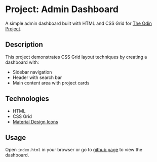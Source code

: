 # Project: Admin Dashboard

A simple admin dashboard built with HTML and CSS Grid for [The Odin Project](https://www.theodinproject.com/lessons/node-path-intermediate-html-and-css-admin-dashboard).

## Description

This project demonstrates CSS Grid layout techniques by creating a dashboard with:

- Sidebar navigation
- Header with search bar
- Main content area with project cards

## Technologies

- HTML
- CSS Grid
- [Material Design Icons](https://pictogrammers.com/library/mdi/)

## Usage

Open `index.html` in your browser or go to [github page](https://daringcalf.github.io/odin-admin-dashboard/) to view the dashboard.
